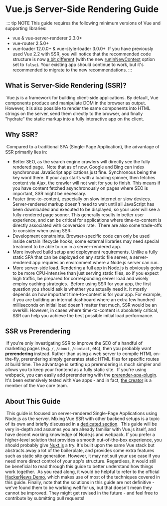 # Vue.js Server-Side Rendering Guide
​
::: tip NOTE
This guide requires the following minimum versions of Vue and supporting libraries:
​
- vue & vue-server-renderer 2.3.0+
- vue-router 2.5.0+
- vue-loader 12.0.0+ & vue-style-loader 3.0.0+
​
If you have previously used Vue 2.2 with SSR, you will notice that the recommended code structure is now [a bit different](./guide/structure.md) (with the new [runInNewContext](./api/README.md#runinnewcontext) option set to `false`). Your existing app should continue to work, but it's recommended to migrate to the new recommendations.
:::
​
## What is Server-Side Rendering (SSR)?
​
Vue.js is a framework for building client-side applications. By default, Vue  components produce and manipulate DOM in the browser as output. However, it is also possible to render the same components into HTML strings on the server, send them directly to the browser, and finally "hydrate" the static markup into a fully interactive app on the client.
​
## Why SSR?
​
Compared to a traditional SPA (Single-Page Application), the advantage of SSR primarily lies in:
​
- Better SEO, as the search engine crawlers will directly see the fully rendered page.
​
  Note that as of now, Google and Bing can index synchronous JavaScript applications just fine. Synchronous being the key word there. If your app starts with a loading spinner, then fetches content via Ajax, the crawler will not wait for you to finish. This means if you have content fetched asynchronously on pages where SEO is important, SSR might be necessary.
​
- Faster time-to-content, especially on slow internet or slow devices. Server-rendered markup doesn't need to wait until all JavaScript has been downloaded and executed to be displayed, so your user will see a fully-rendered page sooner. This generally results in better user experience, and can be critical for applications where time-to-content is directly associated with conversion rate.
​
There are also some trade-offs to consider when using SSR:
​
- Development constraints. Browser-specific code can only be used inside certain lifecycle hooks; some external libraries may need special treatment to be able to run in a server-rendered app.
​
- More involved build setup and deployment requirements. Unlike a fully static SPA that can be deployed on any static file server, a server-rendered app requires an environment where a Node.js server can run.
​
- More server-side load. Rendering a full app in Node.js is obviously going to be more CPU-intensive than just serving static files, so if you expect high traffic, be prepared for corresponding server load and wisely employ caching strategies.
​
Before using SSR for your app, the first question you should ask is whether you actually need it. It mostly depends on how important time-to-content is for your app. For example, if you are building an internal dashboard where an extra few hundred milliseconds on initial load doesn't matter that much, SSR would be an overkill. However, in cases where time-to-content is absolutely critical, SSR can help you achieve the best possible initial load performance.
​
## SSR vs Prerendering
​
If you're only investigating SSR to improve the SEO of a handful of marketing pages (e.g. `/`, `/about`, `/contact`, etc), then you probably want __prerendering__ instead. Rather than using a web server to compile HTML on-the-fly, prerendering simply generates static HTML files for specific routes at build time. The advantage is setting up prerendering is much simpler and allows you to keep your frontend as a fully static site.
​
If you're using webpack, you can easily add prerendering with the [prerender-spa-plugin](https://github.com/chrisvfritz/prerender-spa-plugin). It's been extensively tested with Vue apps - and in fact, [the creator](https://github.com/chrisvfritz) is a member of the Vue core team.
​
## About This Guide
​
This guide is focused on server-rendered Single-Page Applications using Node.js as the server. Mixing Vue SSR with other backend setups is a topic of its own and briefly discussed in a [dedicated section](./guide/non-node.md).
​
This guide will be very in-depth and assumes you are already familiar with Vue.js itself, and have decent working knowledge of Node.js and webpack. If you prefer a higher-level solution that provides a smooth out-of-the-box experience, you should probably give [Nuxt.js](https://nuxtjs.org/) a try. It's built upon the same Vue stack but abstracts away a lot of the boilerplate, and provides some extra features such as static site generation. However, it may not suit your use case if you need more direct control of your app's structure. Regardless, it would still be beneficial to read through this guide to better understand how things work together.
​
As you read along, it would be helpful to refer to the official [HackerNews Demo](https://github.com/vuejs/vue-hackernews-2.0/), which makes use of most of the techniques covered in this guide.
​
Finally, note that the solutions in this guide are not definitive - we've found them to be working well for us, but that doesn't mean they cannot be improved. They might get revised in the future - and feel free to contribute by submitting pull requests!
